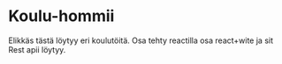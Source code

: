 # Koulu-hommii

Elikkäs tästä löytyy eri koulutöitä. Osa tehty reactilla osa react+wite ja sit Rest apii löytyy.
